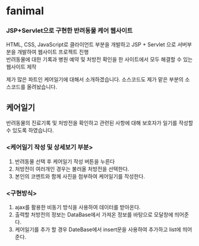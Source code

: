 # fanimal
### JSP+Servlet으로 구현한 반려동물 케어 웹사이트
HTML, CSS, JavaScript로 클라이언트 부분을 개발하고 JSP + Servlet 으로 서버부분을 개발하여 웹사이트 프로젝트 진행  
반려동물에 대한 기록과 병원 예약 및 처방전 확인을 한 사이트에서 모두 해결할 수 있는 웹사이트 제작  

제가 많은 파트인 케어일기에 대해서 소개하겠습니다. 
소스코드도 제가 맡은 부분의 소스코드를 올려놨습니다.
## 케어일기
반려동물의 진료기록 및 처방전을 확인하고 관련된 사항에 대해 보호자가 일기를 작성할 수 있도록 하였습니다.  

### <케어일기 작성 및 상세보기 부분>
1. 반려동물 선택 후 케어일기 작성 버튼을 누른다
2. 처방전이 여러개인 경우는 불러올 처방전을 선택한다.
3. 본인의 코멘트와 함께 사진을 첨부하여 케어일기를 작성한다.
### <구현방식>
1. ajax를 활용한 비동기 방식을 사용하여 데이터를 받아온다.
2. 출력할 처방전의 정보는 DataBase에서 가져온 정보를 바탕으로 모달창에 띄어준다.
3.  케어일기를 추가 할 경우 DateBase에서 insert문을 사용하여 추가하고 list에 띄어준다.
